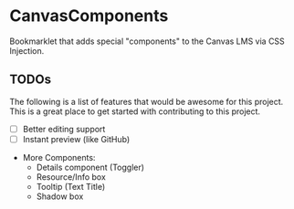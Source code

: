 # CanvasComponents

Bookmarklet that adds special "components" to the Canvas LMS via CSS Injection.

## TODOs

The following is a list of features that would be awesome for this project.
This is a great place to get started with contributing to this project.

 - [ ] Better editing support
 - [ ] Instant preview (like GitHub)
 - More Components:
   - Details component (Toggler)
   - Resource/Info box
   - Tooltip (Text Title)
   - Shadow box
